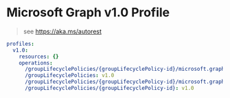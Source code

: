 # Microsoft Graph v1.0 Profile

> see https://aka.ms/autorest

``` yaml
profiles:
  v1.0:
    resources: {}
    operations:
      /groupLifecyclePolicies/{groupLifecyclePolicy-id}/microsoft.graph.removeGroup: v1.0
      /groupLifecyclePolicies: v1.0
      /groupLifecyclePolicies/{groupLifecyclePolicy-id}/microsoft.graph.addGroup: v1.0
      /groupLifecyclePolicies/{groupLifecyclePolicy-id}: v1.0

```
